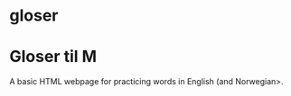 # gloser
<h1>Gloser til M</h1>
<p>A basic HTML webpage for practicing words in English (and Norwegian>.</p>
